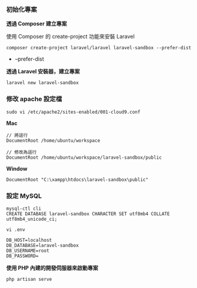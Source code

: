 ### 初始化專案

**透過 Composer 建立專案**

使用 Composer 的 create-project 功能來安裝 Laravel
```
composer create-project laravel/laravel laravel-sandbox --prefer-dist
```

* –prefer-dist
 
 <!-- 此參數意思是下載用於 distribution 的穩定版本，而不是正在開發中的版本，對於應用來說，穩定版本較適當。 -->

<!--shopt -s dotglob-->

**透過 Laravel 安裝器，建立專案**

```
laravel new laravel-sandbox
```

### 修改 apache 設定檔

```
sudo vi /etc/apache2/sites-enabled/001-cloud9.conf
```

**Mac**

```
// 將這行
DocumentRoot /home/ubuntu/workspace

// 修改為這行
DocumentRoot /home/ubuntu/workspace/laravel-sandbox/public
```

**Window**

```
DocumentRoot "C:\xampp\htdocs\laravel-sandbox\public"
```

### 設定 MySQL

```
mysql-ctl cli
CREATE DATABASE laravel-sandbox CHARACTER SET utf8mb4 COLLATE utf8mb4_unicode_ci;
```

```
vi .env
```

```
DB_HOST=localhost
DB_DATABASE=laravel-sandbox
DB_USERNAME=root
DB_PASSWORD=
```

**使用 PHP 內建的開發伺服器來啟動專案**

```
php artisan serve
```

<!--https://laravel.tw/docs/4.2/quick-->
